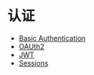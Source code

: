 # 认证



- [Basic Authentication](basicauth/main.go)
- [OAUth2](oauth2/main.go)
- [JWT](https://github.com/kataras/iris/blob/master/_examples/experimental-handlers/jwt/main.go)
- [Sessions](https://github.com/kataras/iris/tree/master/_examples/#sessions)